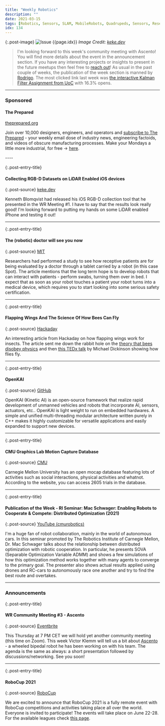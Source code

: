 ```yaml
---
title: "Weekly Robotics"
description: ""
date: 2021-03-15
tags: [Robotics, Sensors, SLAM, MobileRobots, Quadrupeds, Sensors, Research]
idx: 134
---
```


{:.post-image}
![Issue {{page.idx}}](/img/headers/{{page.idx}}.jpg "Issue {{page.idx}}")
*Image Credit: [keke.dev](https://keke.dev/blog/2021/03/10/Stray-Scanner.html)*

> I'm looking forward to this week's community meeting with Ascento! You will find more details about the event in the announcement section. If you have any interesting projects or insights to present in the future meetups then feel free to [reach out](mailot:mat@weeklyrobotics.com)! As usual in the past couple of weeks, the publication of the week section is manned by [Rodrigo](https://www.linkedin.com/in/rodrigo-lopes-catto/). The most clicked link last week was [the interactive Kalman Filter Assignment from UoC](https://github.com/denniskb/hy475/tree/master/assign1_kalman) with 16.3% opens.

----
<div class="sponsor-snippet-wrapper">
    <div class="sponsor-snippet container-fluid">
        <div class="row">
            <div class="col-3 d-none d-sm-block"></div>
                <div class="col-sm-12 col-md-6 nopadding">
                    <h3 id="spoonsored">Sponsored</h3>
                    <h4 class="post-entry-title">The Prepared</h4>
                    <span class="sponsor-source">
                        <a href="https://theprepared.org">theprepared.org</a>
                    </span>
                <p class="sponsor-blurb">Join over 10,000 designers, engineers, and operators and <a href="https://theprepared.org/newsletter">subscribe to The Prepared</a> - your weekly email dose of industry news, engineering factoids, and videos of obscure manufacturing processes. Make your Mondays a little more industrial, for free -> <a href="https://theprepared.org/newsletter">here</a>.</p>
            </div>
        </div>
    </div>
</div>
----

{:.post-entry-title}
#### Collecting RGB-D Datasets on LiDAR Enabled iOS devices

{:.post-source}
[keke.dev](https://keke.dev/blog/2021/03/10/Stray-Scanner.html)

Kenneth Blomqvist had released his iOS RGB-D collection tool that he presented in the WR Meeting #1. I have to say that the results look really good! I'm looking forward to putting my hands on some LiDAR enabled iPhone and testing it out!

----

{:.post-entry-title}
#### The (robotic) doctor will see you now

{:.post-source}
[MIT](https://news.mit.edu/2021/robotic-doctor-will-see-you-now-0304)

Researchers had performed a study to see how receptive patients are for being evaluated by a doctor through a tablet carried by a robot (in this case Spot). The article mentions that the long term hope is to develop robots that can interact with patients - perform swabs, turning them over in bed. I expect that as soon as your robot touches a patient your robot turns into a medical device, which requires you to start looking into some serious safety certification.

----

{:.post-entry-title}
#### Flapping Wings And The Science Of How Bees Can Fly

{:.post-source}
[Hackaday](https://hackaday.com/2021/02/22/flapping-wings-and-the-science-of-how-bees-can-fly/)

An interesting article from Hackaday on how flapping wings work for insects. The article sent me down the rabbit hole on the [theory that bees disobey physics](https://www.businessinsider.com/bees-cant-fly-scientifically-incorrect-2017-12) and then [this TEDx talk](https://www.youtube.com/watch?v=e_44G-kE8lE) by Michael Dickinson showing how flies fly.

----

{:.post-entry-title}
#### OpenKAI

{:.post-source}
[GitHub](https://github.com/yankailab/OpenKAI)

OpenKAI (Kinetic AI) is an open-source framework that realize rapid development of unmanned vehicles and robots that incorporate AI, sensors, actuators, etc.. OpenKAI is light weight to run on embedded hardwares. A simple and unified multi-threading modular architecture written purely in C++ makes it highly customizable for versatile applications and easily expanded to support new devices.

----

{:.post-entry-title}
#### CMU Graphics Lab Motion Capture Database

{:.post-source}
[CMU](http://mocap.cs.cmu.edu/)

Carnegie Mellon University has an open mocap database featuring lots of activities such as social interactions, physical activities and whatnot. According to the website, you can access 2605 trials in the database.

----

{:.post-entry-title}
#### Publication of the Week - RI Seminar: Mac Schwager: Enabling Robots to Cooperate & Compete: Distributed Optimization (2021)

{:.post-source}
[YouTube (cmurobotics)](https://youtu.be/PTGaTYxhKwE)

I'm a huge fan of robot collaboration, mainly in the world of autonomous cars. In this seminar promoted by The Robotics Institute of Carnegie Mellon, Dr. Mac Schwager talks about the relationship between distributed optimization with robotic cooperation. In particular, he presents SOVA (Separable Optimization Variable ADMM) and shows a few simulations of how this optimization method works together with many agents to converge to the primary goal. The presenter also shows actual results applied using drones and RC-cars to autonomously race one another and try to find the best route and overtakes.

----

### Announcements

{:.post-entry-title}
#### WR Community Meeting #3 - Ascento

{:.post-source}
[Eventbrite](https://www.eventbrite.com/e/144981865663)

This Thursday at 7 PM CET we will hold yet another community meeting (this time on Zoom). This week Victor Klemm will tell us a bit about [Ascento](http://www.ascento.ch/) - a wheeled bipedal robot he has been working on with his team. The agenda is the same as always: a short presentation followed by discussions/networking. See you soon!

----

{:.post-entry-title}
#### RoboCup 2021

{:.post-source}
[RoboCup](https://2021.robocup.org/)

We are excited to announce that RoboCup 2021 is a fully remote event with RoboCup competitions and activities taking place all over the world. Everyone is invited to participate! The events will take place on June 22-28. For the available leagues check [this page](https://2021.robocup.org/leagues).
